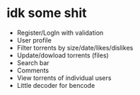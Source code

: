 # idk some shit #


+  Register/LogIn with validation
+  User profile
+  Filter torrents by size/date/likes/dislikes
+  Update/dowload torrents (files)
+  Search bar
+  Comments
+  View torrents of individual users
+  Little decoder for bencode
